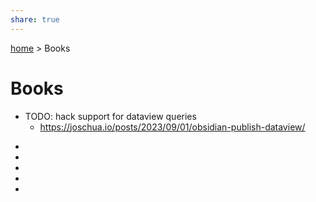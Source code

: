 ```yaml
---  
share: true  
---  
```

[ home](/index.md) > Books  
# Books  
- TODO: hack support for dataview queries  
  - https://joschua.io/posts/2023/09/01/obsidian-publish-dataview/  
<div><ul class="dataview list-view-ul"><li><span></span></li><li><span></span></li><li><span></span></li><li><span></span></li><li><span></span></li></ul></div>  

